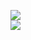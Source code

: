 [![](https://img.shields.io/badge/Made%20With-Github%20Spray-lightgrey.svg?style=for-the-badge&logo=github)](https://github.com/Annihil/github-spray#2890)  
[![](https://i.imgur.com/2DrTn0Z.gif)](https://github.com/Annihil/github-spray)